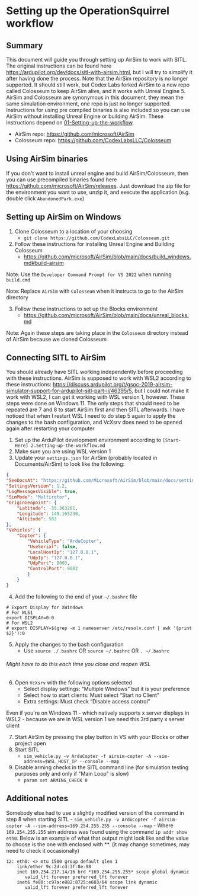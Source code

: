 # Setting up the OperationSquirrel workflow

## Summary

This document will guide you through setting up AirSim to work with SITL.  The original instructions can be found here <https://ardupilot.org/dev/docs/sitl-with-airsim.html>, but I will try to simplify it after having done the process.  Note that the AirSim repository is no longer supported.  It should still work, but Codex Labs forked AirSim to a new repo called Colosseum to keep AirSim alive, and it works with Unreal Engine 5.  AirSim and Colosseum are synonymous in this document, they mean the same simulation environment, one repo is just no longer supported.  Instructions for using pre compiled binaries is also included so you can use AirSim without installing Unreal Engine or building AirSim.  These instructions depend on [01-Setting-up-the-workflow](https://github.com/crose72/OperationSquirrel/blob/master/Docs/01-Setting-up-the-workflow.md).

- AirSim repo: <https://github.com/microsoft/AirSim>
- Colosseum repo: <https://github.com/CodexLabsLLC/Colosseum>

## Using AirSim binaries

If you don't want to install unreal engine and build AirSim/Colosseum, then you can use precompiled binaries found here <https://github.com/microsoft/AirSim/releases>.  Just download the zip file for the environment you want to use, unzip it, and execute the application (e.g. double click `AbandonedPark.exe`)

## Setting up AirSim on Windows

1. Clone Colosseum to a location of your choosing
    - `git clone https://github.com/CodexLabsLLC/Colosseum.git`
2. Follow these instructions for installing Unreal Engine and Building Colosseum
    - <https://github.com/microsoft/AirSim/blob/main/docs/build_windows.md#build-airsim>

Note: Use the `Developer Command Prompt for VS 2022` when running `build.cmd`

Note: Replace `AirSim` with `Colosseum` when it instructs to go to the AirSim directory

3. Follow these instructions to set up the Blocks environment
    - <https://github.com/microsoft/AirSim/blob/main/docs/unreal_blocks.md>

Note: Again these steps are taking place in the `Colosseum` directory instead of AirSim because we cloned Colosseum

## Connecting SITL to AirSim

You should already have SITL working independently before proceeding with these instructions.  AirSim is supposed to work with WSL2 according to these instructions: <https://discuss.ardupilot.org/t/gsoc-2019-airsim-simulator-support-for-ardupilot-sitl-part-ii/46395/5>, but I could not make it work with WSL2, I can get it working with WSL version 1, however.  These steps were done on Windows 11.  The only steps that should need to be repeated are 7 and 8 to start AirSim first and then SITL afterwards.  I have noticed that when I restart WSL I need to do step 5 again to apply the changes to the bash configuration, and VcXsrv does need to be opened again after restarting your computer

1. Set up the ArduPilot development environment according to `[Start-Here]
2.Setting-up-the-workflow.md`
2. Make sure you are using WSL version 1
3. Update your `settings.json` for AirSim (probably located in Documents/AirSim) to look like the following:

```json
{
"SeeDocsAt": "https://github.com/Microsoft/AirSim/blob/main/docs/settings.md",
"SettingsVersion": 1.2,
"LogMessagesVisible": true,
"SimMode": "Multirotor",
"OriginGeopoint": {
    "Latitude": -35.363261,
    "Longitude": 149.165230,
    "Altitude": 583
},
"Vehicles": {
    "Copter": {
        "VehicleType": "ArduCopter",
        "UseSerial": false,
        "LocalHostIp": "127.0.0.1",
        "UdpIp": "127.0.0.1",
        "UdpPort": 9003,
        "ControlPort": 9002
        }
    }
}
```

4. Add the following to the end of your `~/.bashrc` file

```
# Export Display for XWindows
# For WLS1
export DISPLAY=0:0
# For WSL2
# export DISPLAY=$(grep -m 1 nameserver /etc/resolv.conf | awk '{print $2}'):0
```

5. Apply the changes to the bash configuration
    - Use `source ./.bashrc` OR `source ~/.bashrc` OR `. ~/.bashrc`

###### Might have to do this each time you close and reopen WSL

6. Open `VcXsrv` with the following options selected
    - Select display settings: “Multiple Windows” but it is your preference
    - Select how to start clients: Must select “Start no Client”
    - Extra settings: Must check “Disable access control”

Even if you're on Windows 11 - which natively supports x server displays in WSL2 - because we are in WSL version 1 we need this 3rd party x server client

7. Start AirSim by pressing the play button in VS with your Blocks or other project open
8. Start SITL
    - `sim_vehicle.py -v ArduCopter -f airsim-copter -A --sim-address=$WSL_HOST_IP --console --map`
9. Disable arming checks in the SITL command line (for simulation testing purposes only and only if "Main Loop" is slow)
    - `param set ARMING_CHECK 0`

## Additional notes

Somebody else had to use a slightly modified version of the command in step 8 when starting SITL
    - `sim_vehicle.py -v ArduCopter -f airsim-copter -A --sim-address=169.254.255.255 --console --map`
    - Where `169.254.255.255` sim address was found using the command `ip addr show eth0`.  Below is an example of what that output might look like and the value to choose is the one with enclosed with **.  (it may change sometimes, may need to check it occasionally)

```
12: eth0: <> mtu 1500 group default qlen 1
    link/ether 9c:2d:cd:3f:8e:98
    inet 169.254.217.14/16 brd *169.254.255.255* scope global dynamic
       valid_lft forever preferred_lft forever
    inet6 fe80::c97a:e882:8725:e603/64 scope link dynamic
       valid_lft forever preferred_lft forever
```
